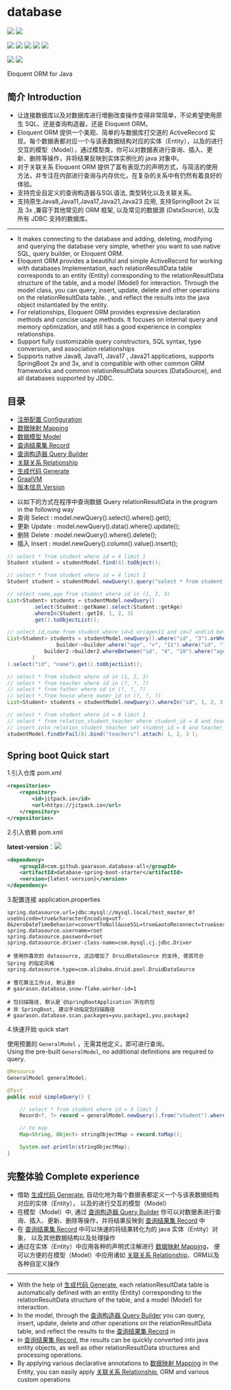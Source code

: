 # database

[![](https://jitpack.io/v/gaarason/database-all.svg)](https://jitpack.io/#gaarason/database-all)
[![](https://img.shields.io/github/stars/gaarason/database-all)](https://github.com/gaarason/database-all)

[![](https://img.shields.io/badge/JDK-8-green.svg)]()
[![](https://img.shields.io/badge/JDK-11-green.svg)]()
[![](https://img.shields.io/badge/JDK-17-green.svg)]()
[![](https://img.shields.io/badge/JDK-21-green.svg)]()
[![](https://img.shields.io/badge/JDK-23-green.svg)]()

[![](https://img.shields.io/badge/SpringBoot-v2.x-blue.svg)]()
[![](https://img.shields.io/badge/SpringBoot-v3.x-blue.svg)]()


Eloquent ORM for Java

## 简介 Introduction

- 让连接数据库以及对数据库进行增删改查操作变得非常简单，不论希望使用原生 SQL、还是查询构造器，还是 Eloquent ORM。
- Eloquent ORM 提供一个美观、简单的与数据库打交道的 ActiveRecord
  实现，每个数据表都对应一个与该表数据结构对应的实体（Entity），以及的进行交互的模型（Model），通过模型类，你可以对数据表进行查询、插入、更新、删除等操作，并将结果反映到实体实例化的 java 对象中。
- 对于关联关系 Eloquent ORM 提供了富有表现力的声明方式，与简洁的使用方法，并专注在内部进行查询与内存优化，在复杂的关系中有仍然有着良好的体验。
- 支持完全自定义的查询构造器与SQL语法, 类型转化以及关联关系。
- 支持原生Java8,Java11,Java17,Java21,Java23 应用, 支持SpringBoot 2x 以及 3x ,兼容于其他常见的 ORM 框架, 以及常见的数据源 (DataSource), 以及所有 JDBC 支持的数据库。
***
- It makes connecting to the database and adding, deleting, modifying and querying the database very simple, whether you want to use native SQL, query builder, or Eloquent ORM.
- Eloquent ORM provides a beautiful and simple ActiveRecord for working with databases
  Implementation, each relationResultData table corresponds to an entity (Entity) corresponding to the relationResultData structure of the table, and a model (Model) for interaction. Through the model class, you can query, insert, update, delete and other operations on the relationResultData table. , and reflect the results into the java object instantiated by the entity.
- For relationships, Eloquent ORM provides expressive declaration methods and concise usage methods. It focuses on internal query and memory optimization, and still has a good experience in complex relationships.
- Support fully customizable query constructors, SQL syntax, type conversion, and association relationships
- Supports native Java8, Java11, Java17 , Java21 applications, supports SpringBoot 2x and 3x, and is compatible with other common ORM frameworks and common relationResultData sources (DataSource), and all databases supported by JDBC.

## 目录

* [注册配置 Configuration](/document/bean.md)
* [数据映射 Mapping](/document/mapping.md)
* [数据模型 Model](/document/model.md)
* [查询结果集 Record](/document/record.md)
* [查询构造器 Query Builder](/document/query.md)
* [关联关系 Relationship](/document/relationship.md)
* [生成代码 Generate](/document/generate.md)
* [GraalVM](/document/graalvm.md)
* [版本信息 Version](/document/version.md)

- 以如下的方式在程序中查询数据 Query relationResultData in the program in the following way
- 查询 Select : model.newQuery().select().where().get();
- 更新 Update : model.newQuery().data().where().update();
- 删除 Delete : model.newQuery().where().delete();
- 插入 Insert : model.newQuery().column().value().insert();

```java
// select * from student where id = 4 limit 1
Student student = studentModel.find(4).toObject();

// select * from student where id = 4 limit 1
Student student = studentModel.newQuery().query("select * from student where id= ? limit ? ", 4, 1).toObject();

// select name,age from student where id in (1, 2, 3)
List<Student> students = studentModel.newQuery()
        .select(Student::getName).select(Student::getAge)
        .whereIn(Student::getId, 1, 2, 3)
        .get().toObjectList();

// select id,name from student where id=3 or(age>11 and id=7 and(id between 4 and 10 and age>11))
List<Student> students = studentModel.newQuery().where("id", "3").orWhere(
                builder->builder.where("age", ">", "11").where("id", "7").andWhere(
            builder2->builder2.whereBetween("id", "4", "10").where("age", ">", "11")
        )
).select("id", "name").get().toObjectList();

// select * from student where id in (1, 2, 3)
// select * from teacher where id in (?, ?, ?)
// select * from father where id in (?, ?, ?)
// select * from house where owner_id in (?, ?, ?)
List<Student> students = studentModel.newQuery().whereIn("id", 1, 2, 3).get().with("teacher.father.house").toObjectList();

// select * from student where id = 8 limit 1
// select * from relation_student_teacher where student_id = 8 and teacher_id in (1, 2, 3)
// insert into relation_student_teacher set student_id = 8 and teacher_id = 3
studentModel.findOrFail(8).bind("teachers").attach( 1, 2, 3 );
```

## Spring boot Quick start

1.引入仓库 pom.xml

```xml
<repositories>
    <repository>
        <id>jitpack.io</id>
        <url>https://jitpack.io</url>
    </repository>
</repositories>
```

2.引入依赖 pom.xml

**latest-version**：![](https://jitpack.io/v/gaarason/database-all.svg)

```xml
<dependency>
    <groupId>com.github.gaarason.database-all</groupId>
    <artifactId>database-spring-boot-starter</artifactId>
    <version>{latest-version}</version>
</dependency>
```

3.配置连接 application.properties

```properties
spring.datasource.url=jdbc:mysql://mysql.local/test_master_0?useUnicode=true&characterEncoding=utf-8&zeroDateTimeBehavior=convertToNull&useSSL=true&autoReconnect=true&serverTimezone=Asia/Shanghai
spring.datasource.username=root
spring.datasource.password=root
spring.datasource.driver-class-name=com.mysql.cj.jdbc.Driver

# 使用你喜欢的 datasource, 这边增加了 DruidDataSource 的支持, 使其符合 Spring 的指定风格
spring.datasource.type=com.alibaba.druid.pool.DruidDataSource

# 雪花算法工作id, 默认是0
# gaarason.database.snow-flake.worker-id=1

# 包扫描路径, 默认是`@SpringBootApplication`所在的包
# 非 SpringBoot, 建议手动指定包扫描路径
# gaarason.database.scan.packages=you.package1,you.package2
```

4.快速开始 quick start

使用预置的 `GeneralModel` ，无需其他定义，即可进行查询。   
Using the pre-built `GeneralModel`, no additional definitions are required to query.

```java
@Resource
GeneralModel generalModel;

@Test
public void simpleQuery() {

    // select * from student where id = 3 limit 1
    Record<?, ?> record = generalModel.newQuery().from("student").where("id", 3).firstOrFail();

    // to map
    Map<String, Object> stringObjectMap = record.toMap();

    System.out.println(stringObjectMap);
}

```

## 完整体验 Complete experience

- 借助 [生成代码 Generate](/document/generate.md), 自动化地为每个数据表都定义一个与该表数据结构对应的实体（Entity）， 以及的进行交互的模型（Model）
- 在模型（Model）中, 通过 [查询构造器 Query Builder](/document/query.md) 你可以对数据表进行查询、插入、更新、删除等操作，并将结果反映到 [查询结果集 Record](/document/record.md) 中
- 在 [查询结果集 Record](/document/record.md) 中可以快速的将结果转化为的 java 实体（Entity）对象， 以及其他数据结构以及处理操作
- 通过在实体（Entity）中应用各种的声明式注解进行 [数据映射 Mapping](/document/mapping.md)， 便可以方便的在模型（Model）中应用诸如 [关联关系 Relationship](/document/relationship.md)、ORM以及各种自定义操作
***
- With the help of [生成代码 Generate](/document/generate.md), each relationResultData table is automatically defined with an entity (Entity) corresponding to the relationResultData structure of the table, and a model (Model) for interaction.
- In the model, through the [查询构造器 Query Builder](/document/query.md) you can query, insert, update, delete and other operations on the relationResultData table, and reflect the results to the [查询结果集 Record](/document/record.md) in
- In [查询结果集 Record](/document/record.md), the results can be quickly converted into java entity objects, as well as other relationResultData structures and processing operations.
- By applying various declarative annotations to [数据映射 Mapping](/document/mapping.md) in the Entity, you can easily apply [关联关系 Relationship](/document/relationship.md), ORM and various custom operations
